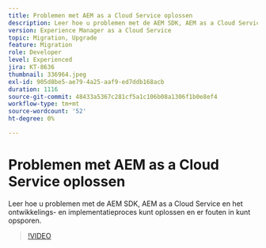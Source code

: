 ```yaml
---
title: Problemen met AEM as a Cloud Service oplossen
description: Leer hoe u problemen met de AEM SDK, AEM as a Cloud Service en het ontwikkelings- en implementatieproces kunt oplossen en er fouten in kunt opsporen.
version: Experience Manager as a Cloud Service
topic: Migration, Upgrade
feature: Migration
role: Developer
level: Experienced
jira: KT-8636
thumbnail: 336964.jpeg
exl-id: 905d8be5-ae79-4a25-aaf9-ed7ddb168acb
duration: 1116
source-git-commit: 48433a5367c281cf5a1c106b08a1306f1b0e8ef4
workflow-type: tm+mt
source-wordcount: '52'
ht-degree: 0%

---
```


# Problemen met AEM as a Cloud Service oplossen

Leer hoe u problemen met de AEM SDK, AEM as a Cloud Service en het ontwikkelings- en implementatieproces kunt oplossen en er fouten in kunt opsporen.

>[!VIDEO](https://video.tv.adobe.com/v/3454665?quality=12&learn=on&captions=dut)

